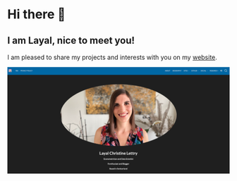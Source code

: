 # Hi there 👋

## I am Layal, nice to meet you!

I am pleased to share my projects and interests with you on my [website](https://lclettry.com).
	
[<img src="image/search_engine_image.jpg" align="center"/>](https://lclettry.com)
